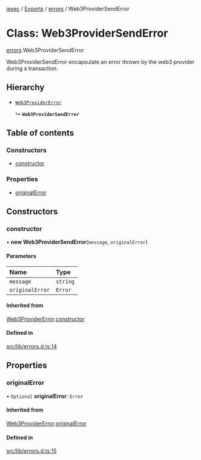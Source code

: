 [iexec](../README.md) / [Exports](../modules.md) / [errors](../modules/errors.md) / Web3ProviderSendError

# Class: Web3ProviderSendError

[errors](../modules/errors.md).Web3ProviderSendError

Web3ProviderSendError encapsulate an error thrown by the web3 provider during a transaction.

## Hierarchy

- [`Web3ProviderError`](errors.Web3ProviderError.md)

  ↳ **`Web3ProviderSendError`**

## Table of contents

### Constructors

- [constructor](errors.Web3ProviderSendError.md#constructor)

### Properties

- [originalError](errors.Web3ProviderSendError.md#originalerror)

## Constructors

### constructor

• **new Web3ProviderSendError**(`message`, `originalError`)

#### Parameters

| Name | Type |
| :------ | :------ |
| `message` | `string` |
| `originalError` | `Error` |

#### Inherited from

[Web3ProviderError](errors.Web3ProviderError.md).[constructor](errors.Web3ProviderError.md#constructor)

#### Defined in

[src/lib/errors.d.ts:14](https://github.com/iExecBlockchainComputing/iexec-sdk/blob/0c88714/src/lib/errors.d.ts#L14)

## Properties

### originalError

• `Optional` **originalError**: `Error`

#### Inherited from

[Web3ProviderError](errors.Web3ProviderError.md).[originalError](errors.Web3ProviderError.md#originalerror)

#### Defined in

[src/lib/errors.d.ts:15](https://github.com/iExecBlockchainComputing/iexec-sdk/blob/0c88714/src/lib/errors.d.ts#L15)
